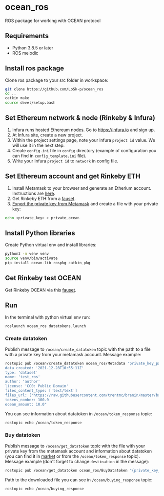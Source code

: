 # ocean_ros
ROS package for working with OCEAN protocol

## Requirements 

* Python 3.8.5 or later
* ROS melodic

## Install ros package

Clone ros package to your src folder in workspace:
```bash
git clone https://github.com/LoSk-p/ocean_ros
cd ..
catkin_make
source devel/setup.bash
```

## Set Ethereum network & node (Rinkeby & Infura)


1. Infura runs hosted Ethereum nodes. Go to https://infura.io and sign up.
2. At Infura site, create a new project.
3. Within the project settings page, note your Infura `project id` value. We will use it in the next step.
4. Create `config.ini` file in `config` directory (example of configuration you can find in `config_template.ini` file).
5. Write your Infura `project id` to `network` in config file.

## Set Ethereum account and get Rinkeby ETH

1. Install Metamask to your browser and generate an Etherium account. Instructions are [here](https://docs.oceanprotocol.com/tutorials/metamask-setup/).
2. Get Rinkeby ETH from a [fauset](https://faucet.rinkeby.io/).
3. [Export the private key from Metamask](https://metamask.zendesk.com/hc/en-us/articles/360015289632-How-to-Export-an-Account-Private-Key) and create a file with your private key:
```bash
echo <private_key> > private_ocean
```

## Install Python libraries

Create Python virtual env and install libraries:
```bash
python3 -m venv venv
source venv/bin/activate 
pip install ocean-lib rospkg catkin_pkg
```

## Get Rinkeby test OCEAN
Get Rinkeby OCEAN via this [fauset](https://faucet.rinkeby.oceanprotocol.com/).

## Run
In the terminal with python virtual env run:
```bash
roslaunch ocean_ros datatokens.launch
```

### Create datatoken
Publish message to `/ocean/create_datatoken` topic with the path to a file with a private key from your metamask account. Message example:
```bash
rostopic pub /ocean/create_datatoken ocean_ros/Metadata "private_key_path: '/home/alena/private_ocean'                     
data_created: '2021-12-28T10:55:11Z'
type: 'dataset' 
name: 'test_ros'
author: 'author'             
license: 'CC0: Public Domain'    
files_content_type: ['text/text']
files_url: ['https://raw.githubusercontent.com/trentmc/branin/master/branin.arff']                 
tokens_nomber: 100.0
ocean_amount: 10.0"
```
You can see information about datatoken in `/ocean/token_response` topic:

```bash
rostopic echo /ocean/token_response
```
### Buy datatoken
Publish message to `/ocean/get_datatoken` topic with the file with your private key from the metamask account and information about datatoken (you can find it in [market](https://market.oceanprotocol.com/) or from the `/ocean/token_response` topic).
Message example (don't forget to change `destination` in the message):
```bash
rostopic pub /ocean/get_datatoken ocean_ros/BuyDatatoken "{private_key_path: '/home/alena/private_ocean', destination: '/home/alena/', token_address: '0x9fb21F68257F1d718d764B68b1430B6460796e42', did: 'did:op:9fb21F68257F1d718d764B68b1430B6460796e42', pool_address: '0xcF295B85ef5ADd0E513B789477C6d14eA6Bc718a'}"
```

Path to the downloaded file you can see in `/ocean/buying_response` topic:
```bash
rostopic echo /ocean/buying_response
```
